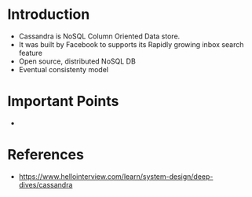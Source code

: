 # Introduction
- Cassandra is NoSQL Column Oriented Data store.
- It was built by Facebook to supports its Rapidly growing inbox search feature
- Open source, distributed NoSQL DB
- Eventual consistenty model

# Important Points
- 

# References
- https://www.hellointerview.com/learn/system-design/deep-dives/cassandra